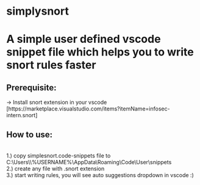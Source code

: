 # simplysnort
<h1>A simple user defined vscode snippet file which helps you to write snort rules faster</h1>

<h2>Prerequisite:</h2>
-> Install snort extension in your vscode [https://marketplace.visualstudio.com/items?itemName=infosec-intern.snort]

<h2>How to use:</h2><br/>
1.) copy simplesnort.code-snippets file to C:\Users\\%USERNAME%\AppData\Roaming\Code\User\snippets<br/>
2.) create any file with .snort extension<br/>
3.) start writing rules, you will see auto suggestions dropdown in vscode :)<br/>
